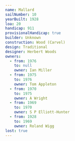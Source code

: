 ```yaml
---
name: Mallard
sailNumber: 10
yearBuilt: 1928
loa: 20
handicap: 911
provisionalHandicap: true
builder: Unknown
construction: Wood (Carvel)
design: Traditional
designer: Herbert Woods
owners:
  - from: 1976
    to: null
    owner: Ian Miller
  - from: 1975
    to: 1976
    owner: Tom Appleton
  - from: 1970
    to: 1975
    owner: A Wright
  - from: 1969
    to: 1970
    owner: S P Elliott-Hunter
  - from: 1928
    to: 1969
    owner: Roland Wigg
lost: true
---
```

